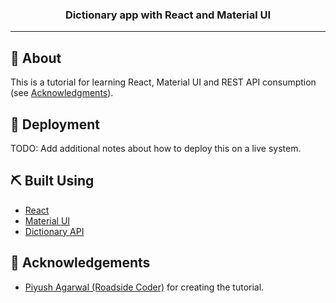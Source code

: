 <h3 align="center">Dictionary app with React and Material UI</h3>

---
## 🧐 About <a name = "about"></a>

This is a tutorial for learning React, Material UI and REST API consumption (see [Acknowledgments](#acknowledgement)).

## 🚀 Deployment <a name = "deployment"></a>

TODO: Add additional notes about how to deploy this on a live system.

## ⛏️ Built Using <a name = "built_using"></a>

- [React](https://reactjs.org/)
- [Material UI](https://mui.com/)
- [Dictionary API](https://dictionaryapi.dev/)

## 🎉 Acknowledgements <a name = "acknowledgement"></a>

- [Piyush Agarwal (Roadside Coder)](https://github.com/piyush-eon) for creating the tutorial.
